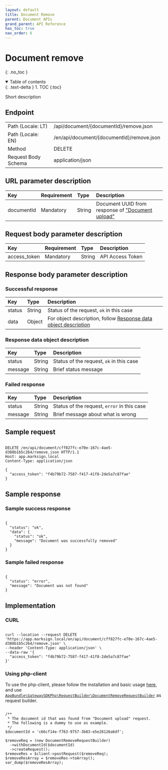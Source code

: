 ```yaml
---
layout: default
title: Document Remove
parent: Document APIs
grand_parent: API Reference
has_toc: true
nav_order: 6
---
```


# Document remove
{: .no_toc }

<details open markdown="block">
  <summary>
    Table of contents
  </summary>
  {: .text-delta }
1. TOC
{:toc}
</details>

Short description

## Endpoint

<table>
  <tbody>
    <tr>
      <td>Path (Locale: LT)</td>
      <td>/api/document/{documentId}/remove.json</td>
    </tr>
    <tr>
      <td>Path (Locale: EN)</td>
      <td>/en/api/document/{documentId}/remove.json</td>
    </tr>
    <tr>
      <td>Method</td>
      <td>DELETE</td>
    </tr>
    <tr>
      <td>Request Body Schema</td>
      <td>application/json</td>
    </tr>
  </tbody>
</table>

## URL parameter description

| Key | Requirement | Type | Description |
| :--- | :--- | :--- | :--- |
| documentId | Mandatory | String | Document UUID from response of ["Document upload"](/api-references/document/apiDocumentUpload.html#response-document-object-description) |

## Request body parameter description

| Key | Requirement | Type | Description |
| :--- | :--- | :--- | :--- |
| access_token | Mandatory | String | API Access Token |



## Response body parameter description

### Successful response

| Key | Type | Description |
| :--- | :--- | :--- |
| status | String | Status of the request, `ok` in this case |
| data | Object | For object description, follow [Response data object description](#response-data-object-description) |

### Response data object description

| Key | Type | Description |
| :--- | :--- | :--- |
| status | String | Status of the request, `ok` in this case |
| message | String | Brief status message |



### Failed response

| Key | Type | Description |
| :--- | :--- | :--- |
| status | String | Status of the request, `error` in this case |
| message | String | Brief message about what is wrong |



## Sample request

```

DELETE /en/api/document/cff827fc-e70e-167c-4ae5-d388b1b5c264/remove.json HTTP/1.1
Host: app.marksign.local
Content-Type: application/json

{
  "access_token": "f4b79b72-7587-f417-41f8-2de5a7c87fae"
}

```

## Sample response

### Sample success response

```

{
  "status": "ok",
  "data": {
    "status": "ok",
    "message": "Document was successfully removed"
  }
}

```

### Sample failed response

```

{
  "status": "error",
  "message": "Document was not found"
}

```

## Implementation

### CURL

```

curl --location --request DELETE 'https://app.marksign.local/en/api/document/cff827fc-e70e-167c-4ae5-d388b1b5c264/remove.json' \
--header 'Content-Type: application/json' \
--data-raw '{
  "access_token": "f4b79b72-7587-f417-41f8-2de5a7c87fae"
}'

```

### Using php-client

To use the php-client, please follow the installation and basic usage [here](/sdk-php-client.html#usage), and use [`AppBundle\GatewaySDKPhp\RequestBuilder\DocumentRemoveRequestBuilder`](/class-ref/GatewaySDKPhp/RequestBuilder/DocumentRemoveRequestBuilder.html) as request builder.

```

/**
 * The document id that was found from "Document upload" request.
 * The following is a dummy to use as example.
 */
$documentId = 'c66cf14e-f763-9757-3b83-e5e28126a6df';

$removeReq = (new DocumentRemoveRequestBuilder)
  ->withDocumentId($documentId)
  ->createRequest();
$removeRes = $client->postRequest($removeReq);
$removeResArray = $removeRes->toArray();
var_dump($removeResArray);

```
